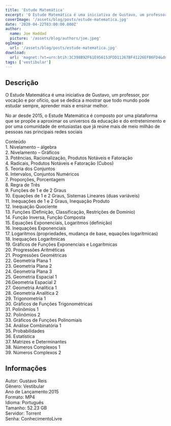 ```yaml
---
title: 'Estude Matemática'
excerpt: 'O Estude Matemática é uma iniciativa de Gustavo, um professor, por vocação e por ofício, que se dedica a mostrar que todo mundo pode estudar sempre, aprender mais e ensinar melhor.   No ar desde 2015, o Estude Matemática é composto por uma plataforma que se propõe a aproximar os unive'
coverImage: '/assets/blog/posts/estude-matematica.jpg'
date: '2020-04-22T03:00:00.000Z'
author:
  name: Joe Haddad
  picture: '/assets/blog/authors/joe.jpeg'
ogImage:
  url: '/assets/blog/posts/estude-matematica.jpg'
download:
  url: 'magnet:?xt=urn:btih:3C398B92F61E956153FDD11267BF41226EFB6FD4&dn=Estude%20Matem%c3%a1tica&tr=udp%3a%2f%2ftracker.openbittorrent.com%3a1337%2fannounce&tr=udp%3a%2f%2ftracker.opentrackr.org%3a1337%2fannounce'
tags: ['vestibular']
---
```

<h2>Descrição</h2>
<p></p><p>O Estude Matemática é uma iniciativa de Gustavo, um professor, por vocação e por ofício, que se dedica a mostrar que todo mundo pode estudar sempre, aprender mais e ensinar melhor. </p><p>No ar desde 2015, o Estude Matemática é composto por uma plataforma que se propõe a aproximar os universos da educação e do entretenimento e por uma comunidade de entusiastas que já reúne mais de meio milhão de pessoas nas principais redes sociais</p><div class="su-spoiler su-spoiler-style-fancy su-spoiler-icon-plus su-spoiler-closed" data-anchor-in-url="no" data-scroll-offset="0"><div class="su-spoiler-title" role="button" tabindex="0"><span class="su-spoiler-icon"></span>Conteúdo</div><div class="su-spoiler-content su-u-clearfix su-u-trim">1. Nivelamento – álgebra <br/>2. Nivelamento – Gráficos <br/>3. Potências, Racionalização, Produtos Notáveis e Fatoração <br/>4. Radicais, Produtos Notáveis e Fatoração (Cubos) <br/>5. Teoria dos Conjuntos <br/>6. Intervalos, Conjuntos Numéricos <br/>7. Proporções, Porcentagem <br/>8. Regra de Três <br/>9. Funções de 1 e de 2 Graus <br/>10. Equações de 1 e 2 Graus, Sistemas Lineares (duas variáveis) <br/>11. Inequações de 1 e 2 Graus, Inequação Produto <br/>12. Inequação Quociente <br/>13. Funções (Definição, Classificação, Restrições de Domínio) <br/>14. Função Inversa, Função Composta <br/>15. Equações Exponenciais, Logaritmos (definição) <br/>16. Inequações Exponenciais <br/>17. Logaritmos (propriedades, mudança de base, equações logarítmicas) <br/>18. Inequações Logarítmicas <br/>19. Gráficos de Funções Exponenciais e Logarítmicas <br/>20. Progressões Aritméticas <br/>21. Progressões Geométricas <br/>22. Geometria Plana 1 <br/>23. Geometria Plana 2 <br/>24. Geometria Plana 3 <br/>25. Geometria Espacial 1 <br/>26.Geometria Espacial 2 <br/>27. Geometria Analítica 1 <br/>28. Geometria Analítica 2 <br/>29. Trigonometria 1 <br/>30. Gráficos de Funções Trigonométricas <br/>31. Polinômios 1 <br/>32. Polinômios 2 <br/>33. Gráficos de Funções Polinomiais <br/>34. Análise Combinatória 1 <br/>35. Probabilidades <br/>36. Estatística <br/>37. Matrizes e Determinantes <br/>38. Números Complexos 1 <br/>39. Números Complexos 2</div></div><h2>Informações</h2><p>Autor: Gustavo Reis<br/>Gênero: Vestibular<br/>Ano de Lançamento:2015<br/>Formato: MP4<br/>Idioma: Português<br/>Tamanho: 52.23 GB<br/>Servidor: Torrent<br/>Senha: ConhecimentoLivre</p>